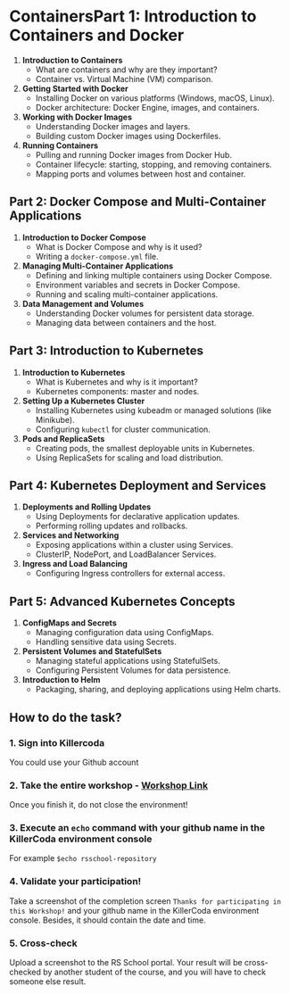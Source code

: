 # ContainersPart 1: Introduction to Containers and Docker

1. **Introduction to Containers**
   * What are containers and why are they important?
   * Container vs. Virtual Machine (VM) comparison.
2. **Getting Started with Docker**
   * Installing Docker on various platforms (Windows, macOS, Linux).
   * Docker architecture: Docker Engine, images, and containers.
3. **Working with Docker Images**
   * Understanding Docker images and layers.
   * Building custom Docker images using Dockerfiles.
4. **Running Containers**
   * Pulling and running Docker images from Docker Hub.
   * Container lifecycle: starting, stopping, and removing containers.
   * Mapping ports and volumes between host and container.

## Part 2: Docker Compose and Multi-Container Applications

1. **Introduction to Docker Compose**
   * What is Docker Compose and why is it used?
   * Writing a `docker-compose.yml` file.
2. **Managing Multi-Container Applications**
   * Defining and linking multiple containers using Docker Compose.
   * Environment variables and secrets in Docker Compose.
   * Running and scaling multi-container applications.
3. **Data Management and Volumes**
   * Understanding Docker volumes for persistent data storage.
   * Managing data between containers and the host.

## Part 3: Introduction to Kubernetes

1. **Introduction to Kubernetes**
   * What is Kubernetes and why is it important?
   * Kubernetes components: master and nodes.
2. **Setting Up a Kubernetes Cluster**
   * Installing Kubernetes using kubeadm or managed solutions (like Minikube).
   * Configuring `kubectl` for cluster communication.
3. **Pods and ReplicaSets**
   * Creating pods, the smallest deployable units in Kubernetes.
   * Using ReplicaSets for scaling and load distribution.

## Part 4: Kubernetes Deployment and Services

1. **Deployments and Rolling Updates**
   * Using Deployments for declarative application updates.
   * Performing rolling updates and rollbacks.
2. **Services and Networking**
   * Exposing applications within a cluster using Services.
   * ClusterIP, NodePort, and LoadBalancer Services.
3. **Ingress and Load Balancing**
   * Configuring Ingress controllers for external access.

## Part 5: Advanced Kubernetes Concepts

1. **ConfigMaps and Secrets**
   * Managing configuration data using ConfigMaps.
   * Handling sensitive data using Secrets.
2. **Persistent Volumes and StatefulSets**
   * Managing stateful applications using StatefulSets.
   * Configuring Persistent Volumes for data persistence.
3. **Introduction to Helm**
   * Packaging, sharing, and deploying applications using Helm charts.

## How to do the task?

### 1. Sign into Killercoda

You could use your Github account

### 2. Take the entire workshop - [Workshop Link](https://killercoda.com/rsschool/course/modules/containers-workshop)

Once you finish it, do not close the environment!

### 3. Execute an `echo` command with your github name in the KillerCoda environment console

For example `$echo rsschool-repository`

### 4. Validate your participation!

Take a screenshot of the completion screen `Thanks for participating in this Workshop!` and your github name in the KillerCoda environment console. Besides, it should contain the date and time.

### 5. Cross-check

Upload a screenshot to the RS School portal. Your result will be cross-checked by another student of the course, and you will have to check someone else result.

